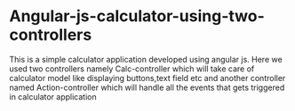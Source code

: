 # Angular-js-calculator-using-two-controllers
This is a simple calculator application developed using angular js. Here we used two controllers namely Calc-controller which will take care of calculator model like displaying buttons,text field etc and another controller named Action-controller which will handle all the events that gets triggered in calculator application
